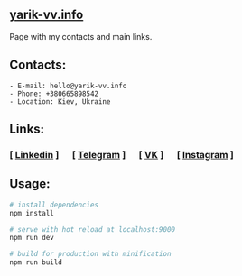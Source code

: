 ## [yarik-vv.info](https://yarik-vv.info)
Page with my contacts and main links.

## Contacts:
```
- E-mail: hello@yarik-vv.info
- Phone: +380665898542
- Location: Kiev, Ukraine
```
## Links: 
### [&nbsp;[Linkedin](https://www.linkedin.com/in/yarik-vv)&nbsp;]&nbsp;&nbsp;&nbsp;&nbsp;&nbsp;&nbsp;[&nbsp;[Telegram](http://telegram.me/yarik_vv)&nbsp;]&nbsp;&nbsp;&nbsp;&nbsp;&nbsp;&nbsp;[&nbsp;[VK](https://vk.com/yarik_vv)&nbsp;]&nbsp;&nbsp;&nbsp;&nbsp;&nbsp;&nbsp;[&nbsp;[Instagram](https://www.instagram.com/yarik_vv)&nbsp;]

## Usage:

``` bash
# install dependencies
npm install

# serve with hot reload at localhost:9000
npm run dev

# build for production with minification
npm run build
```